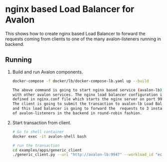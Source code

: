 # nginx based Load Balancer for Avalon

This shows how to create nginx based Load Balancer to forward the requests
coming from clients to one of the many avalon-listeners running in backend.

## Running

1. Build and run Avalon components.
    ```bash
    docker-compose -f docker/lb/docker-compose-lb.yaml up --build

    The above command is going to start nginx based service (avalon-lb) along
    with other avalon services. The nginx load balancer configuration is
    defined in nginx.conf file which starts the nginx server on port 9947.
    The client is going to submit the transaction to avalon-lb Load Balancer
    and this load balancer is going to forward the  requests to 3 instances
    of avalon-listeners in the backend in round-robin fashion.
    ```

2. Start transaction from client.
    ```bash
    # Go to shell container
    docker exec -it avalon-shell bash
 
    # run the transaction
    cd examples/apps/generic_client
    ./generic_client.py --uri "http://avalon-lb:9947" --workload_id "echo-result" --in_data "Hello"
     ```
